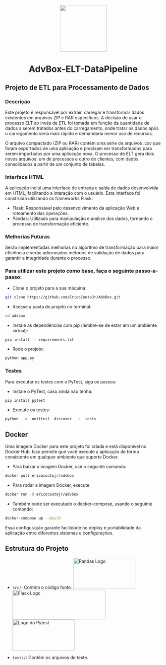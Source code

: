 <div align="center">
    <img src="https://media.licdn.com/dms/image/v2/C4D0BAQGZRgu5hX-0og/company-logo_200_200/company-logo_200_200/0/1630520252314/advbox_escritorios_digitais_logo?e=1744848000&v=beta&t=kKW38wp7r_Klm-ZB7JzlwgV5ofFtWvuZGlL_K5DARHM" width="150" height="150">
    <h1>AdvBox-ELT-DataPipeline</h1>
</div>

## Projeto de ETL para Processamento de Dados
### Descrição
Este projeto é responsável por extrair, carregar e transformar dados existentes em arquivos ZIP e RAR específicos. A decisão de usar o processo ELT ao invés de ETL foi tomada em função da quantidade de dados a serem tratados antes do carregamento, onde tratar os dados após o carregamento seria mais rápido e demandaria menor uso de recursos.

O arquivo compactado (ZIP ou RAR) contém uma série de arquivos .csv que foram exportados de uma aplicação e precisam ser transformados para serem importados por uma aplicação nova. O processo de ELT gera dois novos arquivos: um de processos e outro de clientes, com dados consolidados a partir de um conjunto de tabelas.

### Interface HTML
A aplicação inclui uma interface de entrada e saída de dados desenvolvida em HTML, facilitando a interação com o usuário. Esta interface foi construída utilizando os frameworks Flask:

- Flask: Responsável pelo desenvolvimento da aplicação Web e roteamento das operações.
- Pandas: Utilizado para manipulação e análise dos dados, tornando o processo de transformação eficiente.

### Melhorias Futuras
Serão implementadas melhorias no algoritmo de transformação para maior eficiência e serão adicionados métodos de validação de dados para garantir a integridade durante o processo.

### Para utilizar este projeto como base, faça o seguinte passo-a-passo:

- Clone o projeto para a sua máquina:

```bash
git clone https://github.com/EricoCoutoJr/AdvBox.git
```
- Acesse a pasta do projeto no terminal:
```bash
cd advbox
```
- Instale as dependências com pip (lembre-se de estar em um ambiente virtual):
```bash
pip install -r requirements.txt
```
- Rode o projeto:
```bash
python app.py
```
### Testes
Para executar os testes com o PyTest, siga os passos:

- Instale o PyTest, caso ainda não tenha:
```bash
pip install pytest
```
- Execute os testes:
```bash
python  -m  unittest  discover  -s  tests
```
## Docker
Uma imagem Docker para este projeto foi criada e está disponível no Docker Hub. Isso permite que você execute a aplicação de forma consistente em qualquer ambiente que suporte Docker.

- Para baixar a imagem Docker, use o seguinte comando:
```bash
docker pull ericocoutojr/advbox
```
- Para rodar a imagem Docker, execute:
```bash
docker run -d ericocoutojr/advbox
```
- Também pode ser executado o docker-compose, usando o seguinte comando:
```bash
docker-compose up --build 
```
Essa configuração garante facilidade no deploy e portabilidade da aplicação entre diferentes sistemas e configurações.

## Estrutura do Projeto

  -  `src/`: Contém o código fonte.
<img src="https://pypi-camo.freetls.fastly.net/705545a847e60d6d4478c76a8146b9000e339c1c/68747470733a2f2f70616e6461732e7079646174612e6f72672f7374617469632f696d672f70616e6461732e737667" alt="Pandas Logo" width="200" height="100"> <img src="https://flask.palletsprojects.com/en/stable/_images/flask-horizontal.png" alt="Flask Logo" width="300" height="95"> <img src="https://pypi-camo.freetls.fastly.net/1599e7e4caeaac6ca1a8d4ace3cefa8a0d160925/68747470733a2f2f6769746875622e636f6d2f7079746573742d6465762f7079746573742f7261772f6d61696e2f646f632f656e2f696d672f7079746573745f6c6f676f5f6375727665732e737667" alt="Logo do Pytest" width="200" height="100">

-  `tests/`: Contém os arquivos de teste.

